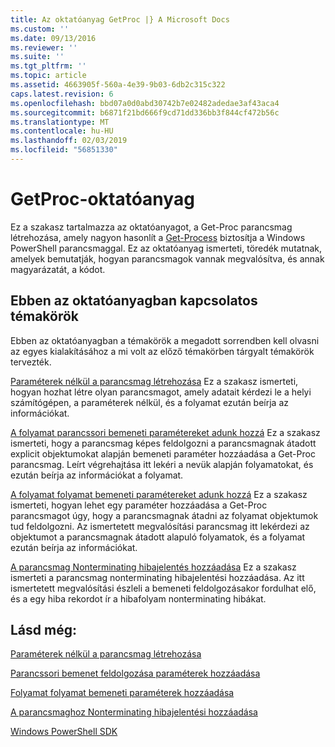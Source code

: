 ```yaml
---
title: Az oktatóanyag GetProc |} A Microsoft Docs
ms.custom: ''
ms.date: 09/13/2016
ms.reviewer: ''
ms.suite: ''
ms.tgt_pltfrm: ''
ms.topic: article
ms.assetid: 4663905f-560a-4e39-9b03-6db2c315c322
caps.latest.revision: 6
ms.openlocfilehash: bbd07a0d0abd30742b7e02482adedae3af43aca4
ms.sourcegitcommit: b6871f21bd666f9cd71dd336bb3f844cf472b56c
ms.translationtype: MT
ms.contentlocale: hu-HU
ms.lasthandoff: 02/03/2019
ms.locfileid: "56851330"
---
```

# <a name="getproc-tutorial"></a>GetProc-oktatóanyag

Ez a szakasz tartalmazza az oktatóanyagot, a Get-Proc parancsmag létrehozása, amely nagyon hasonlít a [Get-Process](/powershell/module/Microsoft.PowerShell.Management/Get-Process) biztosítja a Windows PowerShell parancsmaggal. Ez az oktatóanyag ismerteti, töredék mutatnak, amelyek bemutatják, hogyan parancsmagok vannak megvalósítva, és annak magyarázatát, a kódot.

## <a name="topics-in-this-tutorial"></a>Ebben az oktatóanyagban kapcsolatos témakörök

Ebben az oktatóanyagban a témakörök a megadott sorrendben kell olvasni az egyes kialakításához a mi volt az előző témakörben tárgyalt témakörök tervezték.

[Paraméterek nélkül a parancsmag létrehozása](./creating-a-cmdlet-without-parameters.md) Ez a szakasz ismerteti, hogyan hozhat létre olyan parancsmagot, amely adatait kérdezi le a helyi számítógépen, a paraméterek nélkül, és a folyamat ezután beírja az információkat.

[A folyamat parancssori bemeneti paramétereket adunk hozzá](./adding-parameters-that-process-command-line-input.md) Ez a szakasz ismerteti, hogy a parancsmag képes feldolgozni a parancsmagnak átadott explicit objektumokat alapján bemeneti paraméter hozzáadása a Get-Proc parancsmag. Leírt végrehajtása itt lekéri a nevük alapján folyamatokat, és ezután beírja az információkat a folyamat.

[A folyamat folyamat bemeneti paramétereket adunk hozzá](./adding-parameters-that-process-pipeline-input.md) Ez a szakasz ismerteti, hogyan lehet egy paraméter hozzáadása a Get-Proc parancsmagot úgy, hogy a parancsmagnak átadni az folyamat objektumok tud feldolgozni. Az ismertetett megvalósítási parancsmag itt lekérdezi az objektumot a parancsmagnak átadott alapuló folyamatok, és a folyamat ezután beírja az információkat.

[A parancsmag Nonterminating hibajelentés hozzáadása](./adding-non-terminating-error-reporting-to-your-cmdlet.md) Ez a szakasz ismerteti a parancsmag nonterminating hibajelentési hozzáadása. Az itt ismertetett megvalósítási észleli a bemeneti feldolgozásakor fordulhat elő, és a egy hiba rekordot ír a hibafolyam nonterminating hibákat.

## <a name="see-also"></a>Lásd még:

[Paraméterek nélkül a parancsmag létrehozása](./creating-a-cmdlet-without-parameters.md)

[Parancssori bemenet feldolgozása paraméterek hozzáadása](./adding-parameters-that-process-command-line-input.md)

[Folyamat folyamat bemeneti paraméterek hozzáadása](./adding-parameters-that-process-pipeline-input.md)

[A parancsmaghoz Nonterminating hibajelentési hozzáadása](./adding-non-terminating-error-reporting-to-your-cmdlet.md)

[Windows PowerShell SDK](../windows-powershell-reference.md)
